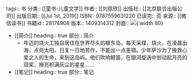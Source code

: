 tags:: 书
分类:: [[童书-儿童文学]]
作者:: [[刘慈欣]]
出版社:: [[北京联合出版公司]]
出版日期:: [[Jul 1st, 2019]]
ISBN:: 9787559631220
已读完:: 否
来源:: [[微信读书]]
书籍id:: 28174908
版本:: 1409314312
封面:: ![](https://cdn.weread.qq.com/weread/cover/9/YueWen_28174908/s_YueWen_28174908.jpg){:width 80}

- [[简介]]
  heading:: true
  部分:: 简介
	- 年迈的烧火工独自居住在世界尽头的极东岛，每天采煤、烧火，在凌晨出海，点亮太阳。日复一日地劳作，不能出一点差错。少年萨沙为了挽救心爱之人的生命，来到这岛屿。他们吹响鲸笛，在银河旋涡中划动起月亮的双桨，擦亮积满灰尘的星星……
- [[笔记]]
  heading:: true
  部分:: 笔记